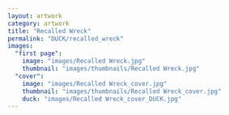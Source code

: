 ```yaml
---
layout: artwork
category: artwork
title: "Recalled Wreck"
permalink: "DUCK/recalled_wreck"
images:
  "first page":
    image: "images/Recalled Wreck.jpg"
    thumbnail: "images/thumbnails/Recalled Wreck.jpg"
  "cover":
    image: "images/Recalled Wreck_cover.jpg"
    thumbnail: "images/thumbnails/Recalled Wreck_cover.jpg"
    duck: "images/Recalled Wreck_cover_DUCK.jpg"
---
```


